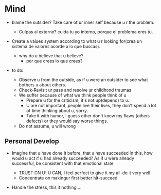 # Mind

- blame the outsider? Take care of ur inner self because u r the problem.
	- Culpas al externo? cuida tu yo interno, porque el problema eres tu.	

- Create a values system according to what u r looking for(crea un sistema de valores acorde a lo que buscas).
	- why do u believe that u believe?
		- por que crees lo que crees?

- to do:
	- Observe u from the outside, as if u were an outsider to see what bothers u about others.
	- Check-Revisit ur pass and resolve ur childhood traumas
	- We suffer because of what we think people think of u
		- Prepare u for the criticism, it's not up(depend) to u.
		- U are not important, people live their lives, they don't spend a lot of time thinking about u, sorry.
		- Take it with humor, I guess other don't know my flaws (others defects) or they would say worse things.
	- Do not assume, u will wrong

## Personal Develop

* Imagine that u have done it before, that u have succeeded in this, how would u act if u had already succeeded? As if u were already successful, be consistent with that emotional state
	- TRUST ON U! U CAN, I feel perfect to give it my all-do it very well
	- Concentrate on makingur first better hit-succeed

* Handle the stress, this it nothing....